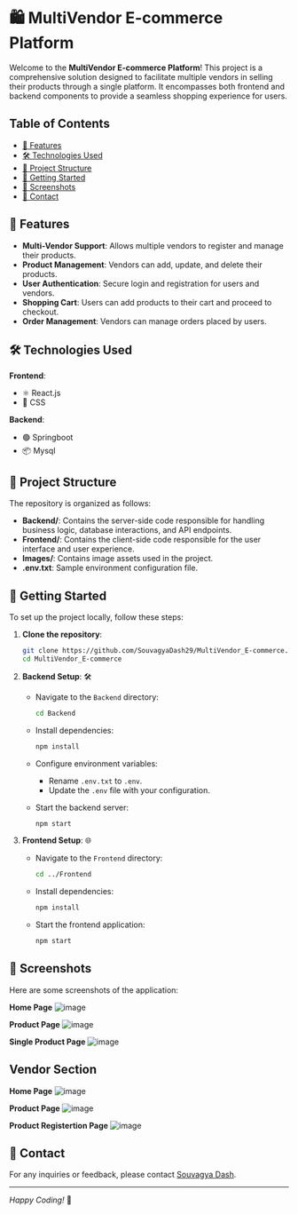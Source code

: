 # 🛍️ MultiVendor E-commerce Platform

Welcome to the **MultiVendor E-commerce Platform**! This project is a comprehensive solution designed to facilitate multiple vendors in selling their products through a single platform. It encompasses both frontend and backend components to provide a seamless shopping experience for users.

## Table of Contents

- [🌟 Features](#-features)
- [🛠️ Technologies Used](#%EF%B8%8F-technologies-used)
- [📂 Project Structure](#-project-structure)
- [🚀 Getting Started](#-getting-started)
- [📸 Screenshots](#-screenshots)
- [📧 Contact](#-contact)

## 🚀 Features

- **Multi-Vendor Support**: Allows multiple vendors to register and manage their products.
- **Product Management**: Vendors can add, update, and delete their products.
- **User Authentication**: Secure login and registration for users and vendors.
- **Shopping Cart**: Users can add products to their cart and proceed to checkout.
- **Order Management**: Vendors can manage orders placed by users.

## 🛠️ Technologies Used

**Frontend**:
  - ⚛️ React.js
  - 🎨 CSS

**Backend**:
  - 🟢 Springboot
  - 📦 Mysql

## 📂 Project Structure

The repository is organized as follows:

- **Backend/**: Contains the server-side code responsible for handling business logic, database interactions, and API endpoints.
- **Frontend/**: Contains the client-side code responsible for the user interface and user experience.
- **Images/**: Contains image assets used in the project.
- **.env.txt**: Sample environment configuration file.

## 🚀 Getting Started

To set up the project locally, follow these steps:

1. **Clone the repository**:
   
   ```bash
   git clone https://github.com/SouvagyaDash29/MultiVendor_E-commerce.git
   cd MultiVendor_E-commerce
   
2. **Backend Setup**: 🛠️

   - Navigate to the `Backend` directory:

     ```bash
     cd Backend
     ```

   - Install dependencies:

     ```bash
     npm install
     ```

   - Configure environment variables:

     - Rename `.env.txt` to `.env`.
     - Update the `.env` file with your configuration.

   - Start the backend server:

     ```bash
     npm start
     ```

3. **Frontend Setup**: 🌐

   - Navigate to the `Frontend` directory:

     ```bash
     cd ../Frontend
     ```

   - Install dependencies:

     ```bash
     npm install
     ```

   - Start the frontend application:

     ```bash
     npm start
     ```

## 📸 Screenshots

Here are some screenshots of the application:

**Home Page**
![image](https://github.com/user-attachments/assets/e5e0f388-38a9-4418-8995-d6712bd7d392)  

**Product Page**
![image](https://github.com/user-attachments/assets/2a43805b-b1bb-4823-bffa-67fc81ec4c9c)


 **Single Product Page**
 ![image](https://github.com/user-attachments/assets/0dad60bf-a76c-4af6-9472-618a8a3dcb1c)

## Vendor Section

 **Home Page**
 ![image](https://github.com/user-attachments/assets/00e3aaf8-68a6-4f99-9fc8-76ff559bec42)

**Product Page**
![image](https://github.com/user-attachments/assets/a87153b7-7114-4f86-bcb9-b265451bc04d)

**Product Registertion Page**
![image](https://github.com/user-attachments/assets/bbc57127-7983-41bc-83ff-39acbc4c81e4)


## 📧 Contact

For any inquiries or feedback, please contact [Souvagya Dash](mailto:souvagyaranjandash8@gmail.com).

---

*Happy Coding!* 🎉
